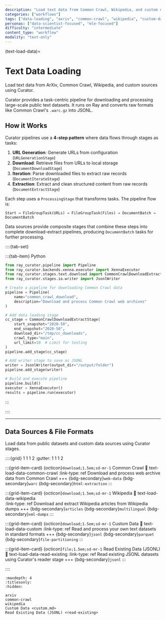 ```yaml
---
description: "Load text data from Common Crawl, Wikipedia, and custom datasets using Curator."
categories: ["workflows"]
tags: ["data-loading", "axriv", "common-crawl", "wikipedia", "custom-data", "distributed", "ray"]
personas: ["data-scientist-focused", "mle-focused"]
difficulty: "intermediate"
content_type: "workflow"
modality: "text-only"
---
```


(text-load-data)=

# Text Data Loading

Load text data from ArXiv, Common Crawl, Wikipedia, and custom sources using Curator.

Curator provides a task-centric pipeline for downloading and processing large-scale public text datasets. It runs on Ray and converts raw formats like Common Crawl's `.warc.gz` into JSONL.

## How it Works

Curator pipelines use a **4-step pattern** where data flows through stages as tasks:

1. **URL Generation**: Generate URLs from configuration (`URLGenerationStage`)
2. **Download**: Retrieve files from URLs to local storage (`DocumentDownloadStage`)
3. **Iteration**: Parse downloaded files to extract raw records (`DocumentIterateStage`)
4. **Extraction**: Extract and clean structured content from raw records (`DocumentExtractStage`)

Each step uses a `ProcessingStage` that transforms tasks. The pipeline flow is:

```text
Start → FileGroupTask(URLs) → FileGroupTask(Files) → DocumentBatch → DocumentBatch
```

Data sources provide composite stages that combine these steps into complete download-extract pipelines, producing `DocumentBatch` tasks for further processing.

::::{tab-set}

:::{tab-item} Python

```python
from ray_curator.pipeline import Pipeline
from ray_curator.backends.xenna.executor import XennaExecutor
from ray_curator.stages.text.download import CommonCrawlDownloadExtractStage
from ray_curator.stages.io.writer import JsonlWriter

# Create a pipeline for downloading Common Crawl data
pipeline = Pipeline(
    name="common_crawl_download",
    description="Download and process Common Crawl web archives"
)

# Add data loading stage
cc_stage = CommonCrawlDownloadExtractStage(
    start_snapshot="2020-50",
    end_snapshot="2020-50",
    download_dir="/tmp/cc_downloads",
    crawl_type="main",
    url_limit=10  # Limit for testing
)
pipeline.add_stage(cc_stage)

# Add writer stage to save as JSONL
writer = JsonlWriter(output_dir="/output/folder")
pipeline.add_stage(writer)

# Build and execute pipeline
pipeline.build()
executor = XennaExecutor()
results = pipeline.run(executor)
```

:::

::::

---

## Data Sources & File Formats

Load data from public datasets and custom data sources using Curator stages.

::::{grid} 1 1 1 2
:gutter: 1 1 1 2

:::{grid-item-card} {octicon}`download;1.5em;sd-mr-1` Common Crawl
:link: text-load-data-common-crawl
:link-type: ref
Download and process web archive data from Common Crawl
+++
{bdg-secondary}`web-data`
{bdg-secondary}`warc`
{bdg-secondary}`html-extraction`
:::

:::{grid-item-card} {octicon}`download;1.5em;sd-mr-1` Wikipedia
:link: text-load-data-wikipedia  
:link-type: ref
Download and extract Wikipedia articles from Wikipedia dumps
+++
{bdg-secondary}`articles`
{bdg-secondary}`multilingual`
{bdg-secondary}`xml-dumps`
:::

:::{grid-item-card} {octicon}`download;1.5em;sd-mr-1` Custom Data
:link: text-load-data-custom
:link-type: ref
Read and process your own text datasets in standard formats
+++
{bdg-secondary}`jsonl`
{bdg-secondary}`parquet`
{bdg-secondary}`file-partitioning`
:::

:::{grid-item-card} {octicon}`file;1.5em;sd-mr-1` Read Existing Data (JSONL)
:link: text-load-data-read-existing
:link-type: ref
Read existing JSONL datasets using Curator's reader stage
+++
{bdg-secondary}`jsonl`
:::

::::

```{toctree}
:maxdepth: 4
:titlesonly:
:hidden:

arxiv
common-crawl
wikipedia
Custom Data <custom.md>
Read Existing Data (JSONL) <read-existing>
```
